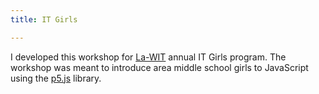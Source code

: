 ```yaml
---
title: IT Girls

---
```

<p>I developed this workshop for <a href="http://www.la-wit.org">La-WIT</a> annual IT Girls program. The workshop was meant to introduce area middle school girls to JavaScript using the <a href="http://p5js.org">p5.js</a> library.</p>